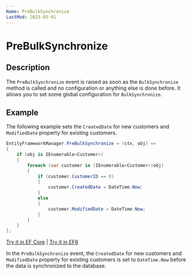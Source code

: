 ```yaml
---
Name: PreBulkSynchronize
LastMod: 2023-03-01
---
```


# PreBulkSynchronize

## Description

The `PreBulkSynchronize` event is raised as soon as the `BulkSynchronize` method is called and no configuration or anything else is done before. It allows you to set some global configuration for `BulkSynchronize`. 

## Example

The following example sets the `CreatedDate` for new customers and `ModifiedDate` property for existing customers.

```csharp
EntityFrameworkManager.PreBulkSynchronize = (ctx, obj) =>
{
    if (obj is IEnumerable<Customer>)
    {
        foreach (var customer in (IEnumerable<Customer>)obj)
        {
            if (customer.CustomerID == 0)
            {
                customer.CreatedDate = DateTime.Now;
            }
            else
            {
                customer.ModifiedDate = DateTime.Now;
            }
        }
    }
};
```

[Try it in EF Core](https://dotnetfiddle.net/GTBAYt) | [Try it in EF6](https://dotnetfiddle.net/EbuRR2)

In the `PreBulkSynchronize` event, the `CreatedDate` for new customers and `ModifiedDate` property for existing customers is set to `DateTime.Now` before the data is synchronized to the database.
